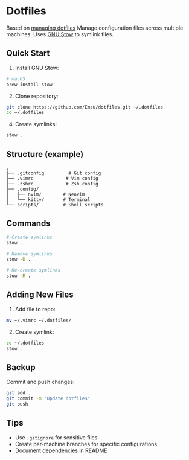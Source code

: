 # Dotfiles

Based on [managing dotfiles](https://www.jakewiesler.com/blog/managing-dotfiles)
Manage configuration files across multiple machines.
Uses [GNU Stow](https://www.gnu.org/software/stow/) to symlink files.

## Quick Start

1. Install GNU Stow:
```zsh
# macOS
brew install stow
```

2. Clone repository:
```bash
git clone https://github.com/Emsu/dotfiles.git ~/.dotfiles
cd ~/.dotfiles
```

4. Create symlinks:
```bash
stow .
```

## Structure (example)

```
.
├── .gitconfig         # Git config
├── .vimrc            # Vim config
├── .zshrc            # Zsh config
├── .config/
│   ├── nvim/        # Neovim
│   └── kitty/       # Terminal
└── scripts/         # Shell scripts
```

## Commands

```bash
# Create symlinks
stow .

# Remove symlinks
stow -D .

# Re-create symlinks
stow -R .
```

## Adding New Files

1. Add file to repo:
```bash
mv ~/.vimrc ~/.dotfiles/
```

2. Create symlink:
```bash
cd ~/.dotfiles
stow .
```

## Backup

Commit and push changes:
```bash
git add .
git commit -m "Update dotfiles"
git push
```

## Tips

- Use `.gitignore` for sensitive files
- Create per-machine branches for specific configurations
- Document dependencies in README
